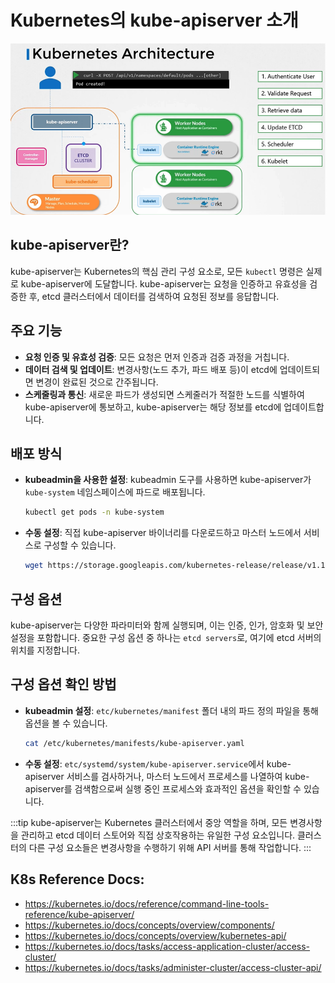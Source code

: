 # Kubernetes의 kube-apiserver 소개

![](2024-04-02-19-34-46.png)

## kube-apiserver란?

kube-apiserver는 Kubernetes의 핵심 관리 구성 요소로, 모든 `kubectl` 명령은 실제로 kube-apiserver에 도달합니다. kube-apiserver는 요청을 인증하고 유효성을 검증한 후, etcd 클러스터에서 데이터를 검색하여 요청된 정보를 응답합니다.

## 주요 기능

- **요청 인증 및 유효성 검증**: 모든 요청은 먼저 인증과 검증 과정을 거칩니다.
- **데이터 검색 및 업데이트**: 변경사항(노드 추가, 파드 배포 등)이 etcd에 업데이트되면 변경이 완료된 것으로 간주됩니다.
- **스케줄링과 통신**: 새로운 파드가 생성되면 스케줄러가 적절한 노드를 식별하여 kube-apiserver에 통보하고, kube-apiserver는 해당 정보를 etcd에 업데이트합니다.

## 배포 방식

- **kubeadmin을 사용한 설정**: kubeadmin 도구를 사용하면 kube-apiserver가 `kube-system` 네임스페이스에 파드로 배포됩니다.
  ```sh
  kubectl get pods -n kube-system
  ```
- **수동 설정**: 직접 kube-apiserver 바이너리를 다운로드하고 마스터 노드에서 서비스로 구성할 수 있습니다.
  ```sh
  wget https://storage.googleapis.com/kubernetes-release/release/v1.13.0/bin/linux/amd64/kube-apiserver
  ```

## 구성 옵션

kube-apiserver는 다양한 파라미터와 함께 실행되며, 이는 인증, 인가, 암호화 및 보안 설정을 포함합니다. 중요한 구성 옵션 중 하나는 `etcd servers`로, 여기에 etcd 서버의 위치를 지정합니다.

## 구성 옵션 확인 방법

- **kubeadmin 설정**: `etc/kubernetes/manifest` 폴더 내의 파드 정의 파일을 통해 옵션을 볼 수 있습니다.
  ```sh
  cat /etc/kubernetes/manifests/kube-apiserver.yaml
  ```
- **수동 설정**: `etc/systemd/system/kube-apiserver.service`에서 kube-apiserver 서비스를 검사하거나, 마스터 노드에서 프로세스를 나열하여 kube-apiserver를 검색함으로써 실행 중인 프로세스와 효과적인 옵션을 확인할 수 있습니다.

:::tip
kube-apiserver는 Kubernetes 클러스터에서 중앙 역할을 하며, 모든 변경사항을 관리하고 etcd 데이터 스토어와 직접 상호작용하는 유일한 구성 요소입니다. 클러스터의 다른 구성 요소들은 변경사항을 수행하기 위해 API 서버를 통해 작업합니다.
:::

## K8s Reference Docs:

- https://kubernetes.io/docs/reference/command-line-tools-reference/kube-apiserver/
- https://kubernetes.io/docs/concepts/overview/components/
- https://kubernetes.io/docs/concepts/overview/kubernetes-api/
- https://kubernetes.io/docs/tasks/access-application-cluster/access-cluster/
- https://kubernetes.io/docs/tasks/administer-cluster/access-cluster-api/

